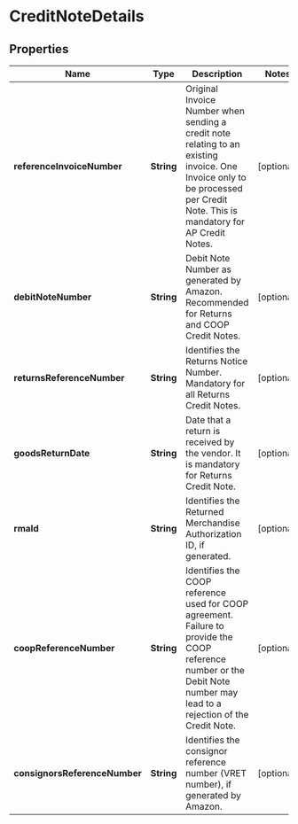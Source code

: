 
# CreditNoteDetails

## Properties
Name | Type | Description | Notes
------------ | ------------- | ------------- | -------------
**referenceInvoiceNumber** | **String** | Original Invoice Number when sending a credit note relating to an existing invoice. One Invoice only to be processed per Credit Note. This is mandatory for AP Credit Notes. |  [optional]
**debitNoteNumber** | **String** | Debit Note Number as generated by Amazon. Recommended for Returns and COOP Credit Notes. |  [optional]
**returnsReferenceNumber** | **String** | Identifies the Returns Notice Number. Mandatory for all Returns Credit Notes. |  [optional]
**goodsReturnDate** | **String** | Date that a return is received by the vendor. It is mandatory for Returns Credit Note. |  [optional]
**rmaId** | **String** | Identifies the Returned Merchandise Authorization ID, if generated. |  [optional]
**coopReferenceNumber** | **String** | Identifies the COOP reference used for COOP agreement. Failure to provide the COOP reference number or the Debit Note number may lead to a rejection of the Credit Note. |  [optional]
**consignorsReferenceNumber** | **String** | Identifies the consignor reference number (VRET number), if generated by Amazon. |  [optional]




